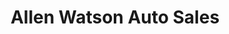 ---
title: "Allen Watson Auto Sales"
url: /portage-la-prairie/allen-watson-auto-sales/
shop: car
---